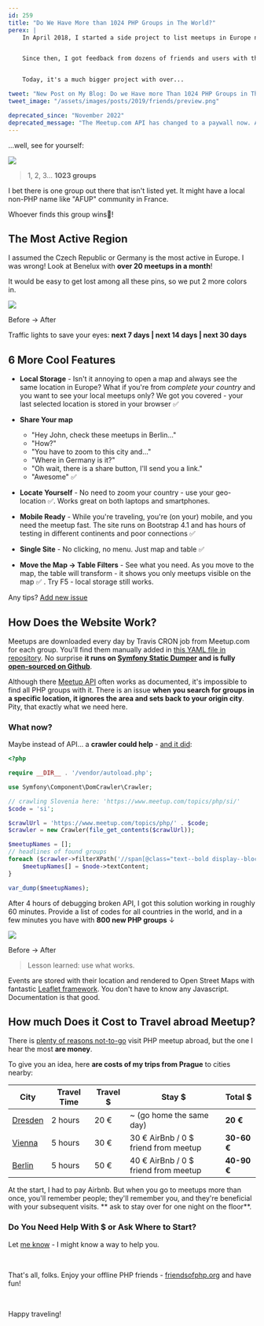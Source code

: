 ```yaml
---
id: 259
title: "Do We Have More than 1024 PHP Groups in The World?"
perex: |
    In April 2018, I started a side project to list meetups in Europe near Prague. **PHP meetups are so much fun**, and I didn't find any single-page with a map that would list them. At the start, this site had a small table, with 10 meetups a month, very *modern* black/white Times New Roman design, and *advanced* human-manual updating.


    Since then, I got feedback from dozens of friends and users with these WTFs and ideas - they helped me add a feature now and then, polish design with emoji and Bootstrap, **automate everything and even crawl over 150 URLs**. I bought [friendsofphp.org](https://friendsofphp.org) domain, and the project became a single standalone page.


    Today, it's a much bigger project with over...

tweet: "New Post on My Blog: Do we Have more Than 1024 PHP Groups in The World?     #meet #travelling #phpfamily"
tweet_image: "/assets/images/posts/2019/friends/preview.png"

deprecated_since: "November 2022"
deprecated_message: "The Meetup.com API has changed to a paywall now. Also the REST API was changed to GraphQL and there is no documentation about endpoints of meetups by groups. The visit rate of page is also 3-5 people a day. For there reasons, it does not make sense to maintain this page anymore, so I've sunset it."
---
```


...well, see for yourself:

<div class="text-center">
    <a href="https://friendsofphp.org/">
        <img src="/assets/images/posts/2019/friends/preview.png">
    </a>
</div>

<blockquote class="blockquote text-center">
    1, 2, 3... <strong>1023 groups</strong>
</blockquote>

I bet there is one group out there that isn't listed yet. It might have a local non-PHP name like "AFUP" community in France.

Whoever finds this group wins🍺!

## The Most Active Region

I assumed the Czech Republic or Germany is the most active in Europe. I was wrong! Look at Benelux with **over 20 meetups in a month**!

It would be easy to get lost among all these pins, so we put 2 more colors in.

<div class="text-center">
    <img src="/assets/images/posts/2019/friends/colors-before-after.png" class="img-thumbnail">
    <p>Before → After</p>
    <p>
        Traffic lights to save your eyes:
        <strong>
            <span class="text-success">next 7 days</span>
            | <span class="text-warning">next 14 days</span>
            | <span class="text-danger">next 30 days</span>
        </strong>
    </p>
</div>

## 6 More Cool Features

- **Local Storage** - Isn't it annoying to open a map and always see the same location in Europe? What if you're from *complete your country* and you want to see your local meetups only? We got you covered - your last selected location is stored in your browser ✅

- **Share Your map**
    - "Hey John, check these meetups in Berlin..."
    - "How?"
    - "You have to zoom to this city and..."
    - "Where in Germany is it?"
    - "Oh wait, there is a share button, I'll send you a link."
    - "Awesome" ✅

- **Locate Yourself** - No need to zoom your country - use your geo-location ✅. Works great on both laptops and smartphones.

- **Mobile Ready** - While you're traveling, you're (on your) mobile, and you need the meetup fast. The site runs on Bootstrap 4.1 and has hours of testing in different continents and poor connections ✅

- **Single Site** - No clicking, no menu. Just map and table ✅

- **Move the Map → Table Filters** - See what you need. As you move to the map, the table will transform - it shows you only meetups visible on the map ✅ . Try F5 - local storage still works.

Any tips? [Add new issue](https://github.com/TomasVotruba/friendsofphp.org/issues)

## How Does the Website Work?

Meetups are downloaded every day by Travis CRON job from Meetup.com for each group. You'll find them manually added in [this YAML file in repository](https://github.com/TomasVotruba/friendsofphp.org/blob/master/config/_data/groups.yaml). No surprise **it runs on [Symfony Static Dumper](https://github.com/symplify/symfony-static-dumper) and is fully [open-sourced on Github](https://github.com/tomasvotruba/friendsofphp.org)**.

Although there [Meetup API](https://www.meetup.com/meetup_api) often works as documented, it's impossible to find all PHP groups with it. There is an issue **when you search for groups in a specific location, it ignores the area and sets back to your origin city**. Pity, that exactly what we need here.

### What now?

Maybe instead of API... a **crawler could help** - [and it did](https://github.com/meetup/api/issues/249#issuecomment-427548572):

```php
<?php

require __DIR__ . '/vendor/autoload.php';

use Symfony\Component\DomCrawler\Crawler;

// crawling Slovenia here: 'https://www.meetup.com/topics/php/si/'
$code = 'si';

$crawlUrl = 'https://www.meetup.com/topics/php/' . $code;
$crawler = new Crawler(file_get_contents($crawlUrl));

$meetupNames = [];
// headlines of found groups
foreach ($crawler->filterXPath('//span[@class="text--bold display--block"]') as $node) {
    $meetupNames[] = $node->textContent;
}

var_dump($meetupNames);
```

After 4 hours of debugging broken API, I got this solution working in roughly 60 minutes.
Provide a list of codes for all countries in the world, and in a few minutes you have with **800 new PHP groups** ↓

<div class="text-center">
    <img src="/assets/images/posts/2019/friends/groups-before-after.png" class="img-thumbnail">
    <p>Before → After</p>
</div>

<blockquote class="blockquote text-center">
   Lesson learned: use what works.
</blockquote>

Events are stored with their location and rendered to Open Street Maps with fantastic [Leaflet framework](https://leafletjs.com). You don't have to know any Javascript. Documentation is that good.

## How much Does it Cost to Travel abroad Meetup?

There is [plenty of reasons not-to-go](/blog/2018/07/23/5-signs-should-never-have-a-talk-abroad/) visit PHP meetup abroad, but the one I hear the most **are money**.

To give you an idea, here **are costs of my trips from Prague** to cities nearby:

<table class="table table-bordered">
    <thead class="table-inverse">
        <tr>
            <th class="text-center">City</th>
            <th class="text-center">Travel Time</th>
            <th class="text-center">Travel $</th>
            <th class="text-center">Stay $</th>
            <th class="text-center">Total $</th>
        </tr>
    </thead>
    <tr>
        <td><a href="https://www.meetup.com/PHP-USERGROUP-DRESDEN/">Dresden</a></td>
        <td>2 hours</td>
        <td>20 € </td>
        <td>~ <span class="text-muted">(go home the same day)</span></td>
        <td class="text-right"><strong>20 €</strong></td>
    </tr>
    <tr>
        <td><a href="https://www.meetup.com/viennaphp/">Vienna</a></td>
        <td>5 hours</td>
        <td>30 € </td>
        <td>30 € AirBnb / 0 $ friend from meetup</td>
        <td class="text-right"><strong>30-60 €</strong></td>
    </tr>
    <tr>
        <td><a href="https://www.meetup.com/Berlin-PHP-Usergroup/">Berlin</a></td>
        <td>5 hours</td>
        <td>50 €</td>
        <td>40 € AirBnb / 0 $ friend from meetup</td>
        <td class="text-right"><strong>40-90 €</strong></td>
    </tr>
</table>

At the start, I had to pay Airbnb. But when you go to meetups more than once, you'll remember people; they'll remember you, and they're beneficial with your subsequent visits. ** ask to stay over for one night on the floor**.

### Do You Need Help With $ or Ask Where to Start?

Let [me know](/contact) - I might know a way to help you.

<br>

That's all, folks. Enjoy your offline PHP friends - [friendsofphp.org](https://friendsofphp.org) and have fun!

<br>

Happy traveling!

